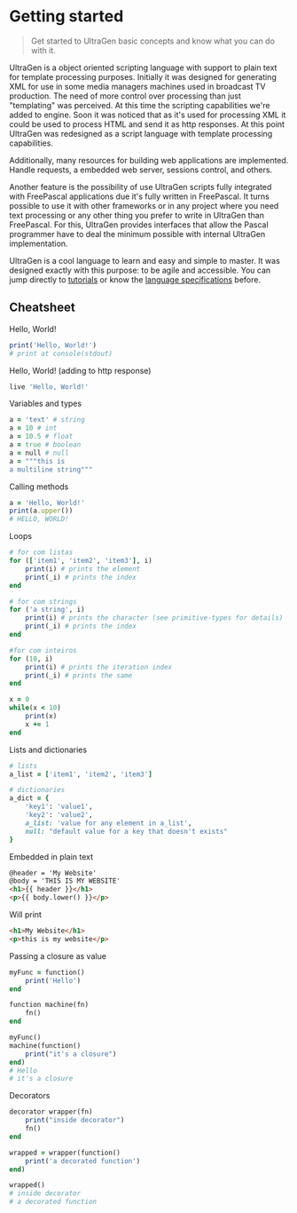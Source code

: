 # Getting started

>Get started to UltraGen basic concepts and know what you can do with it.

UltraGen is a object oriented scripting language with support to plain text for template processing purposes. Initially it was designed for generating XML for use in some media managers machines used in broadcast TV production. The need of more control over processing than just "templating" was perceived. At this time the scripting capabilities we're added to engine. Soon it was noticed that as it's used for processing XML it could be used to process HTML and send it as http responses. At this point UltraGen was redesigned as a script language with template processing capabilities.

Additionally, many resources for building web applications are implemented. Handle requests, a embedded web server, sessions control, and others.

Another feature is the possibility of use UltraGen scripts fully integrated with FreePascal applications due it's fully written in FreePascal. It turns possible to use it with other frameworks or in any project where you need text processing or any other thing you prefer to write in UltraGen than FreePascal. For this, UltraGen provides interfaces that allow the Pascal programmer have to deal the minimum possible with internal UltraGen implementation.

UltraGen is a cool language to learn and easy and simple to master. It was designed exactly with this purpose: to be agile and accessible. You can jump directly to [tutorials](/docs/simple-web-page) or know the [language specifications](/docs/basic-syntax) before.

## Cheatsheet

Hello, World!
```ruby
print('Hello, World!')
# print at console(stdout)
```

Hello, World! (adding to http response)
```ruby
live 'Hello, World!'
```

Variables and types
```ruby
a = 'text' # string
a = 10 # int
a = 10.5 # float
a = true # boolean
a = null # null
a = """this is
a multiline string"""
```

Calling methods
```ruby
a = 'Hello, World!'
print(a.upper())
# HELLO, WORLD!
```

Loops
```ruby
# for com listas
for (['item1', 'item2', 'item3'], i)
    print(i) # prints the element
    print(_i) # prints the index
end

# for com strings
for ('a string', i)
    print(i) # prints the character (see primitive-types for details)
    print(_i) # prints the index
end

#for com inteiros
for (10, i)
    print(i) # prints the iteration index
    print(_i) # prints the same
end

x = 0
while(x < 10)
    print(x)
    x += 1
end
```

Lists and dictionaries
```ruby
# lists
a_list = ['item1', 'item2', 'item3']

# dictionaries
a_dict = {
    'key1': 'value1',
    'key2': 'value2',
    a_list: 'value for any element in a_list',
    null: "default value for a key that doesn't exists"
}
```

Embedded in plain text
```html
@header = 'My Website'
@body = 'THIS IS MY WEBSITE'
<h1>{{ header }}</h1>
<p>{{ body.lower() }}</p>
```

Will print
```html
<h1>My Website</h1>
<p>this is my website</p>
```

Passing a closure as value
```ruby
myFunc = function()
    print('Hello')
end

function machine(fn)
    fn()
end

myFunc()
machine(function()
    print("it's a closure")
end)
# Hello
# it's a closure
```

Decorators
```ruby
decorator wrapper(fn)
    print("inside decorator")
    fn()
end

wrapped = wrapper(function()
    print('a decorated function')
end)

wrapped()
# inside decorator
# a decorated function

```
